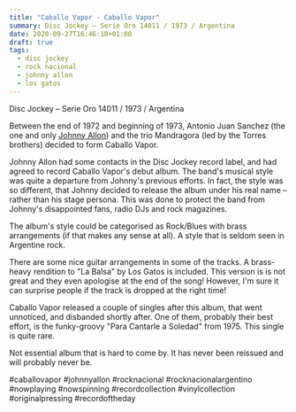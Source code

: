 ```yaml
---
title: "Caballo Vapor - Caballo Vapor"
summary: Disc Jockey – Serie Oro 14011 / 1973 / Argentina
date: 2020-09-27T16:46:18+01:00
draft: true
tags:
  - disc jockey
  - rock nacional
  - johnny allon
  - los gatos
---
```


Disc Jockey – Serie Oro 14011 / 1973 / Argentina

Between the end of 1972 and beginning of 1973, Antonio Juan Sanchez (the one and only [Johnny Allon](https://www.instagram.com/johnnyallonmax)) and the trio Mandragora (led by the Torres brothers) decided to form Caballo Vapor.

Johnny Allon had some contacts in the Disc Jockey record label, and had agreed to record Caballo Vapor's debut album. The band's musical style was quite a departure from Johnny's previous efforts. In fact, the style was so different, that Johnny decided to release the album under his real name – rather than his stage persona. This was done to protect the band from Johnny's disappointed fans, radio DJs and rock magazines.

The album's style could be categorised as Rock/Blues with brass arrangements (if that makes any sense at all). A style that is seldom seen in Argentine rock.

There are some nice guitar arrangements in some of the tracks. A brass-heavy rendition to "La Balsa" by Los Gatos is included. This version is is not great and they even apologise at the end of the song! However, I'm sure it can surprise people if the track is dropped at the right time!

Caballo Vapor released a couple of singles after this album, that went unnoticed, and disbanded shortly after. One of them, probably their best effort, is the funky-groovy "Para Cantarle a Soledad" from 1975. This single is quite rare.


Not essential album that is hard to come by. It has never been reissued and will probably never be.

#caballovapor #johnnyallon #rocknacional #rocknacionalargentino #nowplaying #nowspinning #recordcollection #vinylcollection #originalpressing #recordoftheday